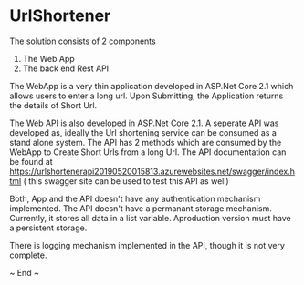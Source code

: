 # UrlShortener

The solution consists of 2 components
  1. The Web App
  2.  The back end Rest API
  
  The WebApp is a very thin application developed in ASP.Net Core 2.1 which allows users to enter a long url. Upon Submitting, the Application returns the details of Short Url.
  
  The Web API is also developed in ASP.Net Core 2.1. A seperate API was developed as, ideally the Url shortening service can be consumed as a stand alone system. The API has 2 methods which are consumed by the WebApp to Create Short Urls from a long Url. The API documentation can be found at https://urlshortenerapi20190520015813.azurewebsites.net/swagger/index.html ( this swagger site can be used to test this API as well)
  
  Both, App and the API doesn't have any authentication mechanism implemented. 
  The API doesn't have a permanant storage mechanism. Currently, it stores all data in a list variable. Aproduction version must have a persistent storage.
  
  There is logging mechanism implemented in the API, though it is not very complete.
  
  ~ End ~
  
  
  
  
  
